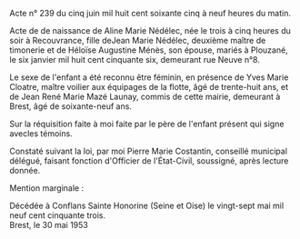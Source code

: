 Acte n° 239 du cinq juin mil huit cent soixante cinq à neuf heures du matin.

Acte de de naissance de Aline Marie Nédélec, née le trois à cinq heures du soir à Recouvrance, fille deJean Marie Nédélec, deuxième maître de timonerie et de Héloïse Augustine Ménès, son épouse, mariés à Plouzané, le six janvier mil huit cent cinquante six, demeurant rue Neuve n°8.

Le sexe de l'enfant a été reconnu être féminin, en présence de Yves Marie Cloatre, maître voilier aux équipages de la flotte, âgé de trente-huit ans, et de Jean René Marie Mazé Launay, commis de cette mairie, demeurant à Brest, âgé de soixante-neuf ans.

Sur la réquisition faite à moi faite par le père de l'enfant présent qui signe avecles témoins.

Constaté suivant la loi, par moi Pierre Marie Costantin, conseillé municipal délégué, faisant fonction d'Officier de l'État-Civil, soussigné, après lecture donnée.

Mention marginale :

Décédée à Conflans Sainte Honorine (Seine et Oise) le vingt-sept mai mil neuf cent cinquante trois.  
Brest, le 30 mai 1953